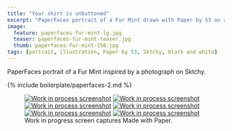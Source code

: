 ```yaml
---
title: "Your shirt is unbuttoned"
excerpt: "PaperFaces portrait of a Fur Mint drawn with Paper by 53 on an iPad."
image: 
  feature: paperfaces-fur-mint-lg.jpg
  teaser: paperfaces-fur-mint-teaser.jpg
  thumb: paperfaces-fur-mint-150.jpg
tags: [portrait, illustration, Paper by 53, Sktchy, black and white]
---
```


PaperFaces portrait of a Fur Mint inspired by a photograph on Sktchy.

{% include boilerplate/paperfaces-2.md %}

<figure class="third">
	<a href="{{ site.url }}/assets/images/paperfaces-fur-mint-process-1-lg.jpg"><img src="{{ site.url }}/assets/images/paperfaces-fur-mint-process-1-600.jpg" alt="Work in process screenshot"></a>
	<a href="{{ site.url }}/assets/images/paperfaces-fur-mint-process-2-lg.jpg"><img src="{{ site.url }}/assets/images/paperfaces-fur-mint-process-2-600.jpg" alt="Work in process screenshot"></a>
	<a href="{{ site.url }}/assets/images/paperfaces-fur-mint-process-3-lg.jpg"><img src="{{ site.url }}/assets/images/paperfaces-fur-mint-process-3-600.jpg" alt="Work in process screenshot"></a>
	<a href="{{ site.url }}/assets/images/paperfaces-fur-mint-process-4-lg.jpg"><img src="{{ site.url }}/assets/images/paperfaces-fur-mint-process-4-600.jpg" alt="Work in process screenshot"></a>
	<a href="{{ site.url }}/assets/images/paperfaces-fur-mint-process-5-lg.jpg"><img src="{{ site.url }}/assets/images/paperfaces-fur-mint-process-5-600.jpg" alt="Work in process screenshot"></a>
	<a href="{{ site.url }}/assets/images/paperfaces-fur-mint-process-6-lg.jpg"><img src="{{ site.url }}/assets/images/paperfaces-fur-mint-process-6-600.jpg" alt="Work in process screenshot"></a>
	<figcaption>Work in progress screen captures Made with Paper.</figcaption>
</figure>
